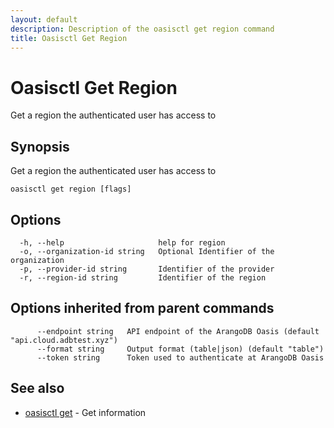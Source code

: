 ```yaml
---
layout: default
description: Description of the oasisctl get region command
title: Oasisctl Get Region
---
```

# Oasisctl Get Region

Get a region the authenticated user has access to

## Synopsis

Get a region the authenticated user has access to

```
oasisctl get region [flags]
```

## Options

```
  -h, --help                     help for region
  -o, --organization-id string   Optional Identifier of the organization
  -p, --provider-id string       Identifier of the provider
  -r, --region-id string         Identifier of the region
```

## Options inherited from parent commands

```
      --endpoint string   API endpoint of the ArangoDB Oasis (default "api.cloud.adbtest.xyz")
      --format string     Output format (table|json) (default "table")
      --token string      Token used to authenticate at ArangoDB Oasis
```

## See also

* [oasisctl get](oasisctl-get.html)	 - Get information

